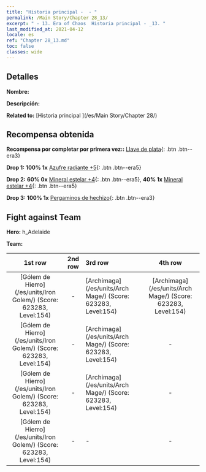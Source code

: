 ```yaml
---
title: "Historia principal -  - "
permalink: /Main Story/Chapter 28_13/
excerpt: " - 13. Era of Chaos  Historia principal - _13. "
last_modified_at: 2021-04-12
locale: es
ref: "Chapter 28_13.md"
toc: false
classes: wide
---
```


## Detalles

 **Nombre:** 

 **Descripción:** 

 **Related to:** [Historia principal ](/es/Main Story/Chapter 28/)

## Recompensa obtenida

 **Recompensa por completar por primera vez::** [Llave de plata](/es/Items/con_693/){: .btn .btn--era3}

 **Drop 1:** **100% 1x** [Azufre radiante +5](/es/Items/mat_99/){: .btn .btn--era5}

 **Drop 2:** **60% 0x** [Mineral estelar +4](/es/Items/mat_89/){: .btn .btn--era5}, **40% 1x** [Mineral estelar +4](/es/Items/mat_89/){: .btn .btn--era5}

 **Drop 3:** **100% 1x** [Pergaminos de hechizo](/es/Items/con_694/){: .btn .btn--era3}


## Fight against Team
 **Hero:** h_Adelaide

 **Team:**


  | 1st row | 2nd row | 3rd row | 4th row |
  |:----:|:----:|:----|:----:|
  | [Gólem de Hierro](/es/units/Iron Golem/) (Score: 623283, Level:154)  | - | [Archimaga](/es/units/Arch Mage/) (Score: 623283, Level:154)  | [Archimaga](/es/units/Arch Mage/) (Score: 623283, Level:154)  |
  | [Gólem de Hierro](/es/units/Iron Golem/) (Score: 623283, Level:154)  | - | [Archimaga](/es/units/Arch Mage/) (Score: 623283, Level:154)  | - |
  | [Gólem de Hierro](/es/units/Iron Golem/) (Score: 623283, Level:154)  | - | [Archimaga](/es/units/Arch Mage/) (Score: 623283, Level:154)  | - |
  | [Gólem de Hierro](/es/units/Iron Golem/) (Score: 623283, Level:154)  | - | - | - |


